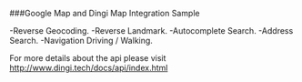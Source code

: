 ###Google Map and Dingi Map Integration Sample

-Reverse Geocoding.
-Reverse Landmark.
-Autocomplete Search.
-Address Search.
-Navigation Driving / Walking.

For more details about the api please visit http://www.dingi.tech/docs/api/index.html

